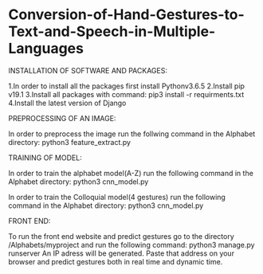 # Conversion-of-Hand-Gestures-to-Text-and-Speech-in-Multiple-Languages
INSTALLATION OF SOFTWARE AND PACKAGES:

1.In order to install all the packages first install Pythonv3.6.5
2.Install pip v19.1
3.Install all packages with command: pip3 install -r requirments.txt
4.Install the latest version of Django

PREPROCESSING OF AN IMAGE:

In order to preprocess the image run the follwing command in the Alphabet directory:
python3 feature_extract.py

TRAINING OF MODEL:

In order to train the alphabet model(A-Z) run the following command in the Alphabet directory:
python3 cnn_model.py

In order to train the Colloquial model(4 gestures) run the following command in the Alphabet directory:
python3 cnn_model.py

FRONT END:

To run the front end website and predict gestures go to the directory /Alphabets/myproject and run the following command:
python3 manage.py runserver
An IP adress will be generated. Paste that address on your browser and predict gestures both in real time and dynamic time.
